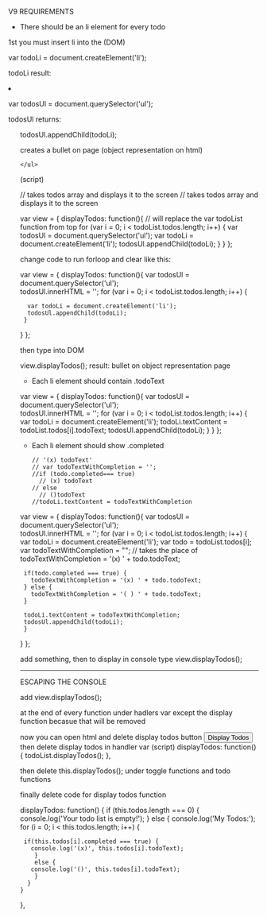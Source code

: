V9 REQUIREMENTS

- There should be an li element for every todo 

1st you must insert li into the (DOM) 

var todoLi = document.createElement('li');

todoLi
result:
<li></li>

var todosUl = document.querySelector('ul');

todosUl
returns:
<ul>

todosUl.appendChild(todoLi);

creates a bullet on page (object representation on html)

    </ul>

(script)

  // takes todos array and displays it to the screen
 // takes todos array and displays it to the screen
 
 var view = {
   displayTodos: function(){  // will replace the var todoList function from top 
   for (var i = 0; i < todoList.todos.length; i++) {
      var todosUl = document.querySelector('ul');
      var todoLi = document.createElement('li');
      todosUl.appendChild(todoLi);
     }
   }
 };
 
 change code to run forloop and clear like this:
 
 var view = {
   displayTodos: function(){ 
   var todosUl = document.querySelector('ul');  
   todosUl.innerHTML = '';
   for (var i = 0; i < todoList.todos.length; i++) {
     
      var todoLi = document.createElement('li');
      todosUl.appendChild(todoLi);
     }
   }
 };
 

 then type into DOM 
 
 view.displayTodos();
 result: bullet on object representation page 
 


- Each li element should contain .todoText

 var view = {
   displayTodos: function(){ 
   var todosUl = document.querySelector('ul');  
   todosUl.innerHTML = '';
   for (var i = 0; i < todoList.todos.length; i++) {
      var todoLi = document.createElement('li');
      todoLi.textContent = todoList.todos[i].todoText;
      todosUl.appendChild(todoLi);
     }
   }
 };
 




- Each li element should show .completed

      // '(x) todoText'
      // var todoTextWithCompletion = '';
      //if (todo.completed=== true)
        // (x) todoText
      // else
        // ()todoText
      //todoLi.textContent = todoTextWithCompletion


 var view = {
   displayTodos: function(){ 
   var todosUl = document.querySelector('ul');  
   todosUl.innerHTML = '';
   for (var i = 0; i < todoList.todos.length; i++) {
      var todoLi = document.createElement('li');
      var todo = todoList.todos[i];
      var todoTextWithCompletion = ""; // takes the place of  todoTextWithCompletion = '(x) ' + todo.todoText;
      
     if(todo.completed === true) {
       todoTextWithCompletion = '(x) ' + todo.todoText;
     } else {
       todoTextWithCompletion = '( ) ' + todo.todoText;
     }
     
     todoLi.textContent = todoTextWithCompletion;
     todosUl.appendChild(todoLi);
     }
   }
 };
 
 
add something, then to display in console type view.displayTodos();





---------------------------------------------------

ESCAPING THE CONSOLE

add view.displayTodos(); 

at the end of every function under hadlers var except the display function becasue that will be removed

now you can open html and delete display todos button
      <button onclick="handlers.displayTodos()">Display Todos</button>
then delete display todos in handler var (script)
  displayTodos: function(){
    todoList.displayTodos();
  },
  
  then delete   this.displayTodos(); under toggle functions and todo functions
  
  finally delete code for display todos function 
  
   displayTodos: function() {
    if (this.todos.length === 0) {
    console.log('Your todo list is empty!');
  }
  else {
   console.log('My Todos:');
   for (i = 0; i < this.todos.length; i++) {
     
     if(this.todos[i].completed === true) {
       console.log('(x)', this.todos[i].todoText);
        } 
        else {
       console.log('()', this.todos[i].todoText);
        }
      }
    }
  },